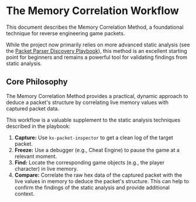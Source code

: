 # The Memory Correlation Workflow

This document describes the Memory Correlation Method, a foundational technique for reverse engineering game packets.

While the project now primarily relies on more advanced static analysis (see the [Packet Parser Discovery Playbook](./packet-parser-discovery-playbook.md)), this method is an excellent starting point for beginners and remains a powerful tool for validating findings from static analysis.

## Core Philosophy

The Memory Correlation Method provides a practical, dynamic approach to deduce a packet's structure by correlating live memory values with captured packet data.

This workflow is a valuable supplement to the static analysis techniques described in the playbook:

1.  **Capture:** Use `kx-packet-inspector` to get a clean log of the target packet.
2.  **Freeze:** Use a debugger (e.g., Cheat Engine) to pause the game at a relevant moment.
3.  **Find:** Locate the corresponding game objects (e.g., the player character) in live memory.
4.  **Compare:** Correlate the raw hex data of the captured packet with the live values in memory to deduce the packet's structure. This can help to confirm the findings of the static analysis and provide additional context.